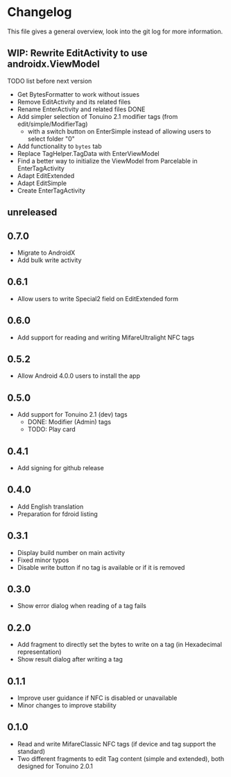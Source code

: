 # Changelog
This file gives a general overview, look into the git log for more information.

## WIP: Rewrite EditActivity to use androidx.ViewModel
TODO list before next version
- Get BytesFormatter to work without issues
- Remove EditActivity and its related files
- Rename EnterActivity and related files
DONE
- Add simpler selection of Tonuino 2.1 modifier tags (from edit/simple/ModifierTag)
  - with a switch button on EnterSimple instead of allowing users to select folder "0"
- Add functionality to `bytes` tab
- Replace TagHelper.TagData with EnterViewModel
- Find a better way to initialize the ViewModel from Parcelable in EnterTagActivity
- Adapt EditExtended
- Adapt EditSimple
- Create EnterTagActivity


## unreleased
<Nothing>

## 0.7.0
- Migrate to AndroidX
- Add bulk write activity

## 0.6.1
- Allow users to write Special2 field on EditExtended form

## 0.6.0
- Add support for reading and writing MifareUltralight NFC tags

## 0.5.2
- Allow Android 4.0.0 users to install the app

## 0.5.0
- Add support for Tonuino 2.1 (dev) tags
  - DONE: Modifier (Admin) tags
  - TODO: Play card

## 0.4.1
- Add signing for github release

## 0.4.0
- Add English translation
- Preparation for fdroid listing

## 0.3.1
- Display build number on main activity
- Fixed minor typos
- Disable write button if no tag is available or if it is removed

## 0.3.0
- Show error dialog when reading of a tag fails

## 0.2.0
- Add fragment to directly set the bytes to write on a tag (in Hexadecimal representation)
- Show result dialog after writing a tag

## 0.1.1
- Improve user guidance if NFC is disabled or unavailable
- Minor changes to improve stability

## 0.1.0
- Read and write MifareClassic NFC tags (if device and tag support the standard)
- Two different fragments to edit Tag content (simple and extended), both designed for Tonuino 2.0.1
